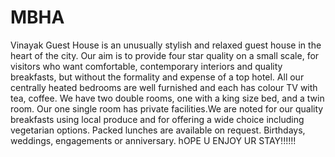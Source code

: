 # MBHA
Vinayak Guest House is an unusually stylish and relaxed guest house in the heart of the city. Our aim is to provide four star quality on a small scale, for visitors who want comfortable, contemporary interiors and quality breakfasts, but without the formality and expense of a top hotel. All our centrally heated bedrooms are well furnished and each has colour TV with tea, coffee. We have two double rooms, one with a king size bed, and a twin room. Our one single room has private facilities.We are noted for our quality breakfasts using local produce and for offering a wide choice including vegetarian options. Packed lunches are available on request. Birthdays, weddings, engagements or anniversary.
hOPE U ENJOY UR STAY!!!!!!

